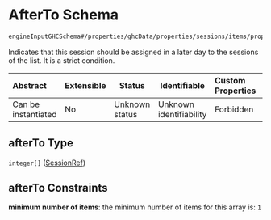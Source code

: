 # AfterTo Schema

```txt
engineInputGHCSchema#/properties/ghcData/properties/sessions/items/properties/sessionRelations/properties/afterTo
```

Indicates that this session should be assigned in a later day to the sessions of the list. It is a strict condition.


| Abstract            | Extensible | Status         | Identifiable            | Custom Properties | Additional Properties | Access Restrictions | Defined In                                                         |
| :------------------ | ---------- | -------------- | ----------------------- | :---------------- | --------------------- | ------------------- | ------------------------------------------------------------------ |
| Can be instantiated | No         | Unknown status | Unknown identifiability | Forbidden         | Allowed               | none                | [ghc.schema.json\*](../out/ghc.schema.json "open original schema") |

## afterTo Type

`integer[]` ([SessionRef](ghc-properties-ghcdata-properties-sessions-session-properties-sessionrelations-properties-afterto-sessionref.md))

## afterTo Constraints

**minimum number of items**: the minimum number of items for this array is: `1`
